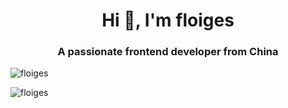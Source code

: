 <h1 align="center">Hi 👋, I'm floiges</h1>
<h3 align="center">A passionate frontend developer from China</h3>

<p align="left"> <img src="https://komarev.com/ghpvc/?username=floiges&label=Profile%20views&color=0e75b6&style=flat" alt="floiges" /> </p>

<p><img align="left" src="https://github-readme-stats.vercel.app/api/top-langs?username=floiges&show_icons=true&locale=en&layout=compact" alt="floiges" /></p>

